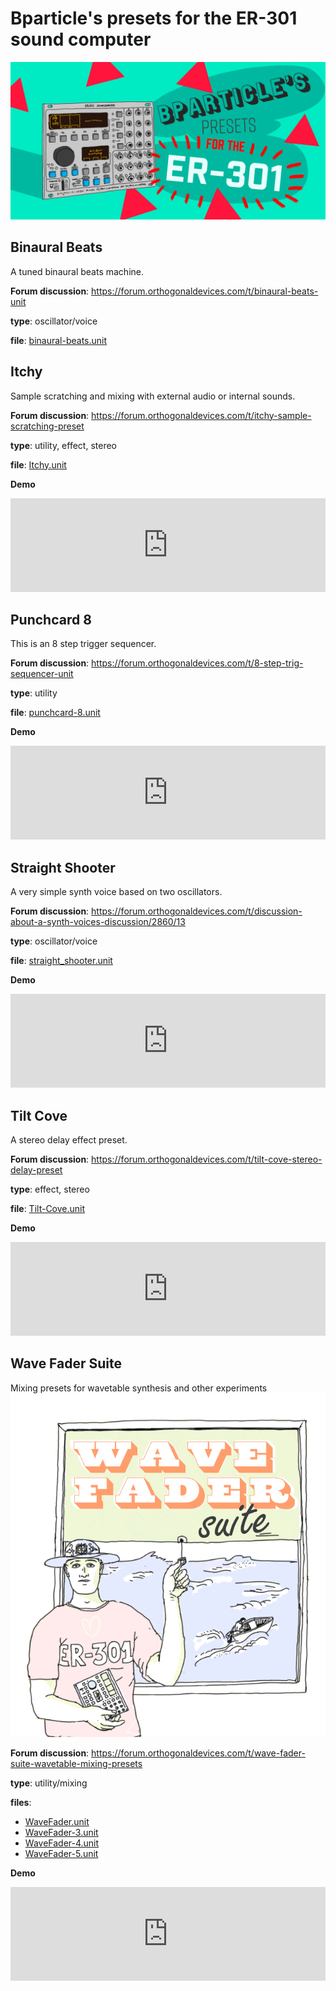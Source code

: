 # Bparticle's presets for the ER-301 sound computer
![Bparticle's presets header image](assets/img/er-301_github-cover.png)


## Binaural Beats
A tuned binaural beats machine.


**Forum discussion**: https://forum.orthogonaldevices.com/t/binaural-beats-unit

**type**: oscillator/voice

**file**: <a href="https://github.com/bparticle/bparticle/raw/master/binaural-beats.unit">binaural-beats.unit</a>

## Itchy
Sample scratching and mixing with external audio or internal sounds.


**Forum discussion**: https://forum.orthogonaldevices.com/t/itchy-sample-scratching-preset

**type**: utility, effect, stereo

**file**: <a href="https://github.com/bparticle/bparticle/raw/master/Itchy.unit">Itchy.unit</a>

**Demo**
<iframe width="100%" src="https://www.youtube.com/embed/Q1EFOXoTXFM" frameborder="0" allow="accelerometer; autoplay; encrypted-media; gyroscope; picture-in-picture" allowfullscreen></iframe>

## Punchcard 8
This is an 8 step trigger sequencer.


**Forum discussion**: https://forum.orthogonaldevices.com/t/8-step-trig-sequencer-unit

**type**: utility

**file**: <a href="https://github.com/bparticle/bparticle/raw/master/punchcard-8.unit">punchcard-8.unit</a>

**Demo**
<iframe width="100%" src="https://www.youtube.com/embed/qmHM-cFNTaI" frameborder="0" allow="accelerometer; autoplay; encrypted-media; gyroscope; picture-in-picture" allowfullscreen></iframe>

## Straight Shooter
A very simple synth voice based on two oscillators.


**Forum discussion**: https://forum.orthogonaldevices.com/t/discussion-about-a-synth-voices-discussion/2860/13

**type**: oscillator/voice

**file**: <a href="https://github.com/bparticle/bparticle/raw/master/straight_shooter.unit">straight_shooter.unit</a>

**Demo**
<iframe width="100%" src="https://www.youtube.com/embed/s1T7_Vj64EI" frameborder="0" allow="accelerometer; autoplay; encrypted-media; gyroscope; picture-in-picture" allowfullscreen></iframe>

## Tilt Cove
A stereo delay effect preset.


**Forum discussion**: https://forum.orthogonaldevices.com/t/tilt-cove-stereo-delay-preset

**type**: effect, stereo

**file**: <a href="https://github.com/bparticle/bparticle/raw/master/Tilt-Cove.unit">Tilt-Cove.unit</a>

**Demo**
<iframe width="100%" src="https://www.youtube.com/embed/uOfzCSRm31s" frameborder="0" allow="accelerometer; autoplay; encrypted-media; gyroscope; picture-in-picture" allowfullscreen></iframe>

## Wave Fader Suite
Mixing presets for wavetable synthesis and other experiments
![Wavefader animation](assets/img/wavefader.gif)

**Forum discussion**: https://forum.orthogonaldevices.com/t/wave-fader-suite-wavetable-mixing-presets

**type**: utility/mixing

**files**:
* <a href="https://github.com/bparticle/bparticle/raw/master/WaveFader.unit">WaveFader.unit</a>
* <a href="https://github.com/bparticle/bparticle/raw/master/WaveFader-3.unit">WaveFader-3.unit</a>
* <a href="https://github.com/bparticle/bparticle/raw/master/WaveFader-4.unit">WaveFader-4.unit</a>
* <a href="https://github.com/bparticle/bparticle/raw/master/WaveFader-5.unit">WaveFader-5.unit</a>

**Demo**
<iframe width="100%" src="https://www.youtube.com/embed/5Z_ye8rpEPs" frameborder="0" allow="accelerometer; autoplay; encrypted-media; gyroscope; picture-in-picture" allowfullscreen></iframe>
